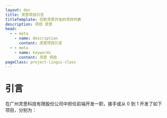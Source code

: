 ```yaml
---
layout: doc
title: 灵思项目引言
titleTemplate: 任职灵思开发的项目列表
description: 项目 灵思
head:
  - - meta
    - name: description
      content: 灵思项目引言
  - - meta
    - name: keywords
      content: 灵思 项目
pageClass: project-lingsi-class
---
```


# 引言

在广州灵思科技有限股份公司中担任前端开发一职，接手或从 0 到 1 开发了如下项目，分别为：

<BlogLis :items="[
  {
    title: '音果云音',
    link: '/lingsi/music/',
    description: '已上线，各端下载地址为：',
    subItems: [
      { title: '安卓-百度助手', link: 'https://mobile.baidu.com/item?pid=5000028289&source=appbaidu', pref: '安卓-百度助手：' },
      { title: 'h5 版', link: 'https://app.yinguokongjian.com/h5', pref: 'h5 版：' },
      { title: 'IOS AppStore', link: 'https://apps.apple.com/cn/app/音果云音/id6445878897', pref: 'IOS AppStore：' },
    ]
  },
  {
    title: '职技网',
    link: '/lingsi/职技网/',
    description: '已上线，通过关注公众号打开，地址为：',
    subItems: [
      { title: '职技网', link: 'http://www.zhijijob.com/client/#/' },
    ]
  },
  {
    title: '视频分销',
    link: '/lingsi/sale/',
    description: '已上线，关注公众号抓猫电商打开，小程序项目',
  },
  {
    title: '华润水泥',
    link: '/lingsi/水泥/',
    description: '内部使用的后台管理项目',
  },
  {
    title: 'CRM',
    link: '/lingsi/crm/',
    description: '内部使用的小程序项目',
  }
]" />
